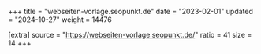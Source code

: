 +++
title = "webseiten-vorlage.seopunkt.de"
date = "2023-02-01"
updated = "2024-10-27"
weight = 14476

[extra]
source = "https://webseiten-vorlage.seopunkt.de/"
ratio = 41
size = 14
+++
